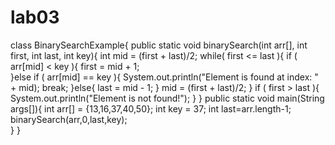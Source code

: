 # lab03
class BinarySearchExample{
 public static void binarySearch(int arr[], int first, int last, int key){
   int mid = (first + last)/2;
   while( first <= last ){
      if ( arr[mid] < key ){
        first = mid + 1;   
      }else if ( arr[mid] == key ){
        System.out.println("Element is found at index: " + mid);
        break;
      }else{
         last = mid - 1;
      }
      mid = (first + last)/2;
   }
   if ( first > last ){
      System.out.println("Element is not found!");
   }
 }
 public static void main(String args[]){
		int arr[] = {13,16,37,40,50};
		int key = 37;
        int last=arr.length-1;
		binarySearch(arr,0,last,key);	
 }
}
